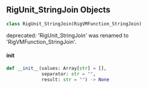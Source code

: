 ## RigUnit_StringJoin Objects

```python
class RigUnit_StringJoin(RigVMFunction_StringJoin)
```

deprecated: 'RigUnit_StringJoin' was renamed to 'RigVMFunction_StringJoin'.

<a id="unreal.RigUnit_StringJoin.__init__"></a>

#### __init__

```python
def __init__(values: Array[str] = [],
             separator: str = "",
             result: str = "") -> None
```

<a id="unreal.RigVMFunction_StringPadInteger"></a>